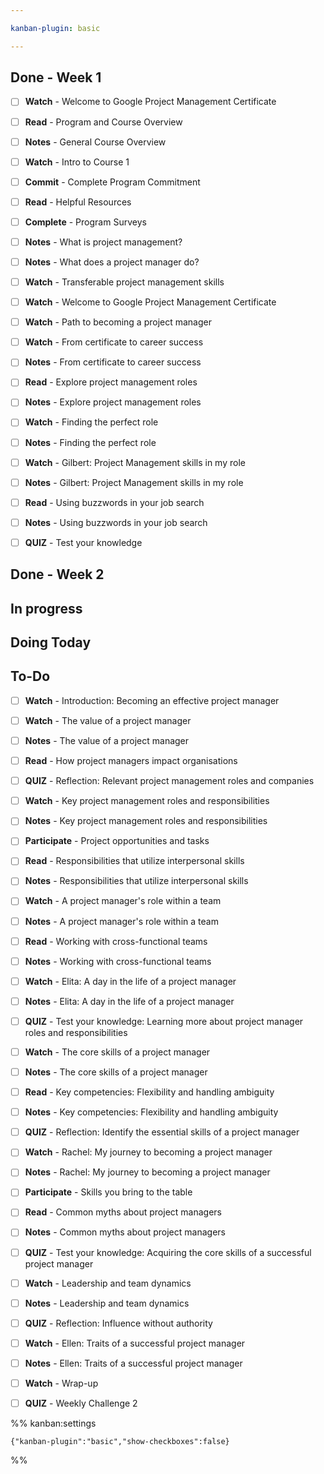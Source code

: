 ```yaml
---

kanban-plugin: basic

---
```


## Done - Week 1

- [ ] **Watch** - Welcome to Google Project Management Certificate
- [ ] **Read** - Program and Course Overview
- [ ] **Notes** - General Course Overview
- [ ] **Watch** - Intro to Course 1
- [ ] **Commit** - Complete Program Commitment
- [ ] **Read** - Helpful Resources
- [ ] **Complete** - Program Surveys
- [ ] **Notes** - What is project management?
- [ ] **Notes** - What does a project manager do?
- [ ] **Watch** - Transferable project management skills
- [ ] **Watch** - Welcome to Google Project Management Certificate
- [ ] **Watch** - Path to becoming a project manager
- [ ] **Watch** - From certificate to career success
- [ ] **Notes** - From certificate to career success
- [ ] **Read** - Explore project management roles
- [ ] **Notes** - Explore project management roles
- [ ] **Watch** - Finding the perfect role
- [ ] **Notes** - Finding the perfect role
- [ ] **Watch** - Gilbert: Project Management skills in my role
- [ ] **Notes** - Gilbert: Project Management skills in my role
- [ ] **Read** - Using buzzwords in your job search
- [ ] **Notes** - Using buzzwords in your job search
- [ ] **QUIZ** - Test your knowledge


## Done - Week 2



## In progress



## Doing Today



## To-Do

- [ ] **Watch** - Introduction: Becoming an effective project manager
- [ ] **Watch** - The value of a project manager
- [ ] **Notes** - The value of a project manager
- [ ] **Read** - How project managers impact organisations
- [ ] **QUIZ** - Reflection: Relevant project management roles and companies
- [ ] **Watch** - Key project management roles and responsibilities
- [ ] **Notes** - Key project management roles and responsibilities
- [ ] **Participate** - Project opportunities and tasks
- [ ] **Read** - Responsibilities that utilize interpersonal skills
- [ ] **Notes** - Responsibilities that utilize interpersonal skills
- [ ] **Watch** - A project manager's role within a team
- [ ] **Notes** - A project manager's role within a team
- [ ] **Read** - Working with cross-functional teams
- [ ] **Notes** - Working with cross-functional teams
- [ ] **Watch** - Elita: A day in the life of a project manager
- [ ] **Notes** - Elita: A day in the life of a project manager
- [ ] **QUIZ** - Test your knowledge: Learning more about project manager roles and responsibilities
- [ ] **Watch** - The core skills of a project  manager
- [ ] **Notes** - The core skills of a project manager
- [ ] **Read** - Key competencies: Flexibility and handling ambiguity
- [ ] **Notes** - Key competencies: Flexibility and handling ambiguity
- [ ] **QUIZ** - Reflection: Identify the essential skills of a project manager
- [ ] **Watch** - Rachel: My journey to becoming a project manager
- [ ] **Notes** - Rachel: My journey to becoming a project manager
- [ ] **Participate** - Skills you bring to the table
- [ ] **Read** - Common myths about project managers
- [ ] **Notes** - Common myths about project managers
- [ ] **QUIZ** - Test your knowledge: Acquiring the core skills of a successful project manager
- [ ] **Watch** - Leadership and team dynamics
- [ ] **Notes** - Leadership and team dynamics
- [ ] **QUIZ** - Reflection: Influence without authority
- [ ] **Watch** - Ellen: Traits of a successful project manager
- [ ] **Notes** - Ellen: Traits of a successful project manager
- [ ] **Watch** - Wrap-up
- [ ] **QUIZ** - Weekly Challenge 2




%% kanban:settings
```
{"kanban-plugin":"basic","show-checkboxes":false}
```
%%